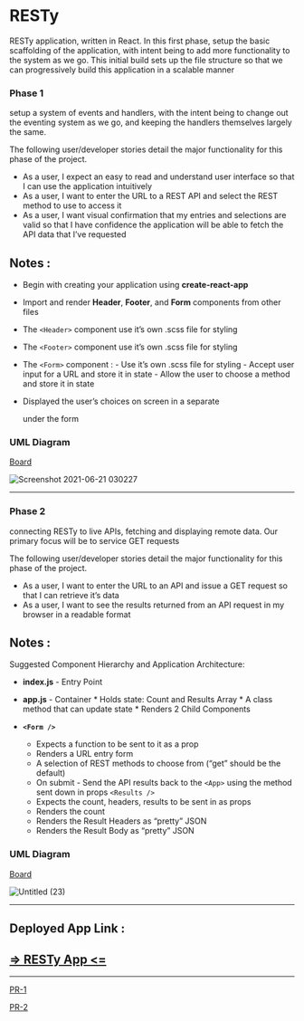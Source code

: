 

# RESTy

RESTy application, written in React. In this first phase, setup the basic scaffolding of the application, with intent being to add more functionality to the system as we go. This initial build sets up the file structure so that we can progressively build this application in a scalable manner


### Phase 1 
setup a system of events and handlers, with the intent being to change out the eventing system as we go, and keeping the handlers themselves largely the same. 


The following user/developer stories detail the major functionality for this phase of the project.

- As a user, I expect an easy to read and understand user interface so that I can use the application intuitively
- As a user, I want to enter the URL to a REST API and select the REST method to use to access it
- As a user, I want visual confirmation that my entries and selections are valid so that I have confidence the application will be able to fetch the API data that I’ve requested



## Notes :

- Begin with creating your application using **create-react-app**

- Import and render **Header**, **Footer**, and **Form** components from other files

- The ``<Header>`` component use it’s own .scss file for styling
- The ``<Footer>`` component use it’s own .scss file for styling
- The ``<Form>`` component :
        - Use it’s own .scss file for styling
        - Accept user input for a URL and store it in state
        - Allow the user to choose a method and store it in state

- Displayed the user’s choices on screen in a separate <section> under the form
  
        
        
### UML Diagram

[Board](https://lucid.app/lucidchart/8537cb90-1ae6-4a6b-a6a9-35643a0787ff/edit?viewport_loc=-613%2C-96%2C3241%2C1515%2C0_0&invitationId=inv_4668999e-00a7-4735-af96-67bdd9b550a0)

![Screenshot 2021-06-21 030227](https://user-images.githubusercontent.com/78326110/122692373-3e993c80-d23d-11eb-8f02-af24bc6ce83a.png)
        
***
        
### Phase 2 
connecting RESTy to live APIs, fetching and displaying remote data. Our primary focus will be to service GET requests


The following user/developer stories detail the major functionality for this phase of the project.

- As a user, I want to enter the URL to an API and issue a GET request so that I can retrieve it’s data
- As a user, I want to see the results returned from an API request in my browser in a readable format

## Notes :

Suggested Component Hierarchy and Application Architecture:

- **index.js** - Entry Point
- **app.js** - Container
        * Holds state: Count and Results Array
        * A class method that can update state
        * Renders 2 Child Components
        
- **`<Form />`**
   - Expects a function to be sent to it as a prop
   - Renders a URL entry form
   - A selection of REST methods to choose from (“get” should be the default)
   - On submit
         - Send the API results back to the `<App>` using the method sent down in props
`<Results />`
   - Expects the count, headers, results to be sent in as props
   - Renders the count
   - Renders the Result Headers as “pretty” JSON
   - Renders the Result Body as “pretty” JSON
        
        
### UML Diagram

[Board](https://miro.com/welcomeonboard/azlJUE1NSkE3aGFaNFVFMGJRVTlNbnRaNUsweUNpTDNlaU1MdVlVZzg0eFAzbFJaSGw1TVJIMW5MZnVMbzhMbXwzMDc0NDU3MzU3MzU4Mjc2Mjk1)

![Untitled (23)](https://user-images.githubusercontent.com/78326110/123014251-784d7d00-d3ce-11eb-988f-d2c83ac809b7.jpg)


        
***
## Deployed App Link :
  
  ## [ => RESTy App <= ](https://resty-app-wafa.herokuapp.com/)


***



                                                              
[PR-1](https://github.com/wafaankoush99/resty/pull/1)
                                                              
[PR-2](https://github.com/wafaankoush99/resty/pull/2)
                                                              

